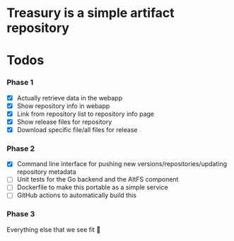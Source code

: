 # Treasury is a simple artifact repository

# Todos

### Phase 1

- [x] Actually retrieve data in the webapp
- [x] Show repository info in webapp
- [x] Link from repository list to repository info page
- [x] Show release files for repository
- [x] Download specific file/all files for release

### Phase 2

- [x] Command line interface for pushing new versions/repositories/updating repository metadata
- [ ] Unit tests for the Go backend and the AltFS component
- [ ] Dockerfile to make this portable as a simple service
- [ ] GitHub actions to automatically build this

### Phase 3

Everything else that we see fit :shrug:
